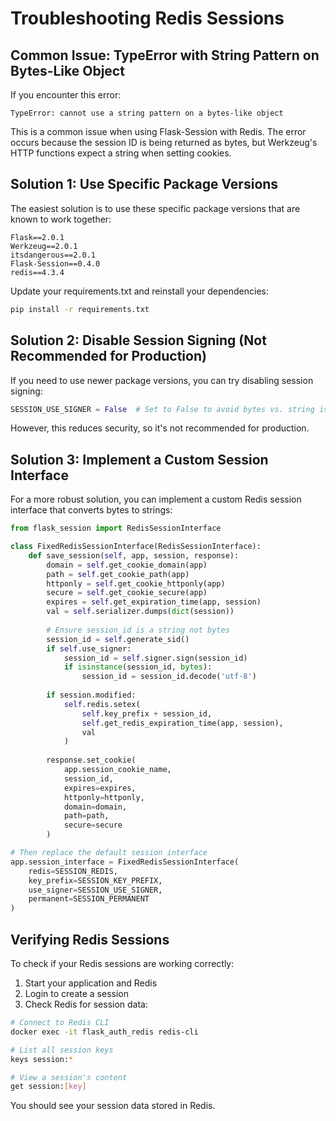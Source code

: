 # Troubleshooting Redis Sessions

## Common Issue: TypeError with String Pattern on Bytes-Like Object

If you encounter this error:

```
TypeError: cannot use a string pattern on a bytes-like object
```

This is a common issue when using Flask-Session with Redis. The error occurs because the session ID is being returned as bytes, but Werkzeug's HTTP functions expect a string when setting cookies.

## Solution 1: Use Specific Package Versions

The easiest solution is to use these specific package versions that are known to work together:

```
Flask==2.0.1
Werkzeug==2.0.1
itsdangerous==2.0.1
Flask-Session==0.4.0
redis==4.3.4
```

Update your requirements.txt and reinstall your dependencies:

```bash
pip install -r requirements.txt
```

## Solution 2: Disable Session Signing (Not Recommended for Production)

If you need to use newer package versions, you can try disabling session signing:

```python
SESSION_USE_SIGNER = False  # Set to False to avoid bytes vs. string issues
```

However, this reduces security, so it's not recommended for production.

## Solution 3: Implement a Custom Session Interface

For a more robust solution, you can implement a custom Redis session interface that converts bytes to strings:

```python
from flask_session import RedisSessionInterface

class FixedRedisSessionInterface(RedisSessionInterface):
    def save_session(self, app, session, response):
        domain = self.get_cookie_domain(app)
        path = self.get_cookie_path(app)
        httponly = self.get_cookie_httponly(app)
        secure = self.get_cookie_secure(app)
        expires = self.get_expiration_time(app, session)
        val = self.serializer.dumps(dict(session))
        
        # Ensure session_id is a string not bytes
        session_id = self.generate_sid()
        if self.use_signer:
            session_id = self.signer.sign(session_id)
            if isinstance(session_id, bytes):
                session_id = session_id.decode('utf-8')
                
        if session.modified:
            self.redis.setex(
                self.key_prefix + session_id,
                self.get_redis_expiration_time(app, session),
                val
            )
            
        response.set_cookie(
            app.session_cookie_name,
            session_id,
            expires=expires,
            httponly=httponly,
            domain=domain,
            path=path,
            secure=secure
        )

# Then replace the default session interface
app.session_interface = FixedRedisSessionInterface(
    redis=SESSION_REDIS,
    key_prefix=SESSION_KEY_PREFIX,
    use_signer=SESSION_USE_SIGNER,
    permanent=SESSION_PERMANENT
)
```

## Verifying Redis Sessions

To check if your Redis sessions are working correctly:

1. Start your application and Redis
2. Login to create a session
3. Check Redis for session data:

```bash
# Connect to Redis CLI
docker exec -it flask_auth_redis redis-cli

# List all session keys
keys session:*

# View a session's content
get session:[key]
```

You should see your session data stored in Redis. 